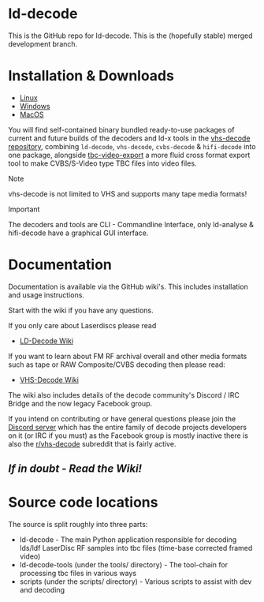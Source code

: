 # ld-decode


This is the GitHub repo for ld-decode.  This is the (hopefully stable) merged development branch.


# Installation & Downloads 


- [Linux](https://github.com/happycube/ld-decode/wiki/Installation)
- [Windows](https://github.com/oyvindln/vhs-decode/wiki/Windows-Build)
- [MacOS](https://github.com/oyvindln/vhs-decode/wiki/MacOS-Build)

You will find self-contained binary bundled ready-to-use packages of current and future builds of the decoders and ld-x tools in the [vhs-decode repository](https://github.com/oyvindln/vhs-decode/wiki/), combining `ld-decode`, `vhs-decode`, `cvbs-decode` & `hifi-decode` into one package, alongside [tbc-video-export](https://github.com/JuniorIsAJitterbug/tbc-video-export/releases) a more fluid cross format export tool to make CVBS/S-Video type TBC files into video files.


> [!NOTE]  
> vhs-decode is not limited to VHS and supports many tape media formats!

> [!IMPORTANT]  
> The decoders and tools are CLI - Commandline Interface, only ld-analyse & hifi-decode have a graphical GUI interface.


# Documentation


Documentation is available via the GitHub wiki's.  This includes installation and usage instructions.  

Start with the wiki if you have any questions.

If you only care about Laserdiscs please read

- [LD-Decode Wiki](https://github.com/happycube/ld-decode/wiki)

If you want to learn about FM RF archival overall and other media formats such as tape or RAW Composite/CVBS decoding then please read:

- [VHS-Decode Wiki](https://github.com/oyvindln/vhs-decode/wiki/)


The wiki also includes details of the decode community's Discord / IRC Bridge and the now legacy Facebook group.  

If you intend on contributing or have general questions please join the [Discord server](https://discord.gg/pVVrrxd) which has the entire family of decode projects developers on it (or IRC if you must) as the Facebook group is mostly inactive there is also the [r/vhs-decode](https://new.reddit.com/r/vhsdecode/) subreddit that is fairly active. 


## *If in doubt - Read the Wiki!*


# Source code locations


The source is split roughly into three parts:

- ld-decode - The main Python application responsible for decoding lds/ldf LaserDisc RF samples into tbc files (time-base corrected framed video)
- ld-decode-tools (under the tools/ directory) - The tool-chain for processing tbc files in various ways
- scripts (under the scripts/ directory) - Various scripts to assist with dev and decoding
